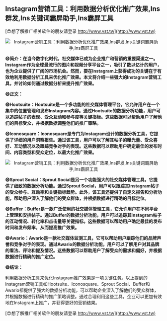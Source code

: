 ## **Instagram营销工具：利用数据分析优化推广效果,Ins群发,Ins关键词霸屏助手,Ins霸屏工具**

[😍想了解推广相关软件的朋友请登录 http://www.vst.tw](http://www.vst.tw)

 <center><img src="https://vst.tw/MP4/tuiguang/png/5.png" alt="Instagram营销工具：利用数据分析优化推广效果,Ins群发,Ins关键词霸屏助手,Ins霸屏工具"></center>

**😄简介：在当今数字化时代，社交媒体已成为企业推广和营销的重要渠道之一。Instagram作为全球最流行的图片和视频分享平台之一，吸引了数以亿计的用户，也为企业提供了广阔的市场机会。然而，要在Instagram上获得成功的关键在于有效地利用数据分析工具来优化推广效果。本文将介绍一些强大的Instagram营销工具，并讨论如何通过数据分析来提升推广效果。**

**😄正文：**

**😄Hootsuite：Hootsuite是一个多功能的社交媒体管理平台，它允许用户在一个集中的位置管理和发布Instagram内容。通过Hootsuite的数据分析功能，用户可以追踪帖子的表现、受众互动和参与度等关键指标。这些数据可以帮助用户了解他们的目标受众，并根据数据调整他们的推广策略。**

**😄Iconosquare：Iconosquare是专门为Instagram设计的数据分析工具，它提供了详细的用户洞察报告。通过该工具，用户可以了解其帖子的曝光量、受众喜好、互动情况以及跟踪竞争对手的表现。这些数据可以帮助用户确定最佳的发布时间、内容类型和受众定位，以最大化推广效果。**

 <center><img src="https://vst.tw/MP4/tuiguang/png/4.png" alt="Instagram营销工具：利用数据分析优化推广效果,Ins群发,Ins关键词霸屏助手,Ins霸屏工具"></center>

**😄Sprout Social：Sprout Social是另一个功能强大的社交媒体管理工具，它提供了细致的数据分析功能。通过Sprout Social，用户可以跟踪其Instagram帖子的受众参与、互动率和关键指标趋势。此外，该工具还提供了自定义报告和分析功能，帮助用户深入了解他们的受众群体，并根据数据进行精确的目标定位。**

**😄Buffer：Buffer是一款广泛使用的社交媒体管理工具，它允许用户在不同平台上管理和安排帖子。通过Buffer的数据分析功能，用户可以追踪其Instagram帖子的互动情况、转化率和点击量等关键指标。这些数据可以帮助用户确定最佳的发布时间和发布频率，从而提高推广效果。**

**😄Awario：Awario是一款社交媒体监测工具，它可以帮助用户跟踪他们的品牌声誉和竞争对手的表现。通过Awario的数据分析功能，用户可以了解用户对其品牌的看法、评论和提及情况。这些数据可以帮助用户了解受众的需求和偏好，并根据数据进行精确的推广定位。**

**😄结论：**

利用数据分析工具来优化Instagram推广效果是一项关键任务。以上提到的Instagram营销工具如Hootsuite、Iconosquare、Sprout Social、Buffer和Awario都提供了强大的数据分析功能，可以帮助企业深入了解他们的受众群体，并根据数据进行精确的推广策略调整。通过合理利用这些工具，企业可以更加有效地在Instagram上推广，并获得更好的营销结果。

[😍想了解推广相关软件的朋友请登录 http://www.vst.tw](http://www.vst.tw)



